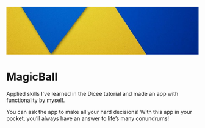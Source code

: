 ![DV](Documentation/backGround.png)

# MagicBall

Applied skills I've learned in the Dicee tutorial and made an app with functionality by myself. 

You can ask the app to make all your hard decisions! With this app in your pocket, you’ll always have an answer to life’s many conundrums!





